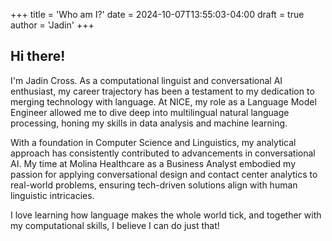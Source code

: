 +++
title = 'Who am I?'
date = 2024-10-07T13:55:03-04:00
draft = true
author = 'Jadin'
+++
## Hi there!

I'm Jadin Cross. As a computational linguist and conversational AI enthusiast, my career trajectory has been a testament to my dedication to merging technology with language. At NICE, my role as a Language Model Engineer allowed me to dive deep into multilingual natural language processing, honing my skills in data analysis and machine learning.

With a foundation in Computer Science and Linguistics, my analytical approach has consistently contributed to advancements in conversational AI. My time at Molina Healthcare as a Business Analyst embodied my passion for applying conversational design and contact center analytics to real-world problems, ensuring tech-driven solutions align with human linguistic intricacies.

I love learning how language makes the whole world tick, and together with my computational skills, I believe I can do just that!